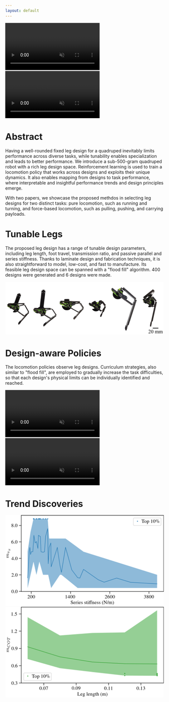 ```yaml
---
layout: default
---
```


<div class="double-column-container">
  <video autoplay muted controls>
    <source src="assets/videos/dashes.mp4" type="video/mp4" />
    Your browser does not support the video tag.
  </video>
  <video autoplay muted controls>
    <source src="assets/videos/pulls.mp4" type="video/mp4" />
    Your browser does not support the video tag.
  </video>
</div>

# Abstract
Having a well-rounded fixed leg design for a quadruped inevitably limits performance across diverse tasks, while tunability enables specialization and leads to better performance. We introduce a sub-500-gram quadruped robot with a rich leg design space. Reinforcement learning is used to train a locomotion policy that works across designs and exploits their unique dynamics. It also enables mapping from designs to task performance, where interpretable and insightful performance trends and design principles emerge. 

With two papers, we showcase the proposed methdos in selecting leg designs for two distinct tasks: pure locomotion, such as running and turning, and force-based locomotion, such as pulling, pushing, and carrying payloads.

# Tunable Legs
The proposed leg design has a range of tunable design parameters, including leg length, foot travel, transmission ratio, and passive parallel and series stiffness. Thanks to  laminate design and fabrication techniques, it is also straightforward to model, low-cost, and fast to manufacture. Its feasible leg design space can be spanned with a "flood fill" algorithm. 400 designs were generated and 6 designs were made. 

![tunable legs](assets/images/legs.png)

# Design-aware Policies
The locomotion policies observe leg designs. Curriculum strategies, also similar to "flood fill", are employed to gradually increase the task difficulties, so that each design's physical limits can be individually identified and reached. 

<div class="double-column-container">
  <video muted controls>
    <source src="assets/videos/loc_sims.mp4" type="video/mp4" />
    Your browser does not support the video tag.
  </video>
  <video muted controls>
    <source src="assets/videos/forced_loc_sims.mp4" type="video/mp4" />
    Your browser does not support the video tag.
  </video>
</div>

# Trend Discoveries
<div class="double-column-container">
  <img src="assets/images/vx_trend.png" alt="vx trend">
  <img src="assets/images/cot_trend.png" alt="cot trend">
</div>